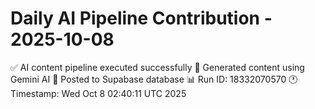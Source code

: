 # Daily AI Pipeline Contribution - 2025-10-08

✅ AI content pipeline executed successfully
🤖 Generated content using Gemini AI
💾 Posted to Supabase database
📊 Run ID: 18332070570
🕐 Timestamp: Wed Oct  8 02:40:11 UTC 2025
